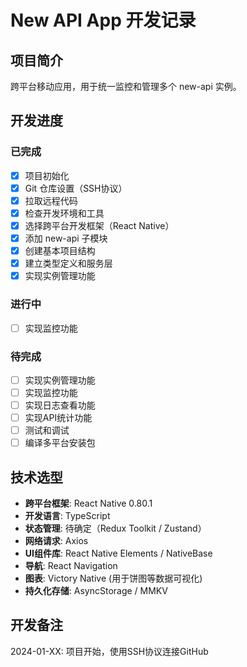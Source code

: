 # New API App 开发记录

## 项目简介
跨平台移动应用，用于统一监控和管理多个 new-api 实例。

## 开发进度

### 已完成
- [x] 项目初始化
- [x] Git 仓库设置（SSH协议）
- [x] 拉取远程代码
- [x] 检查开发环境和工具
- [x] 选择跨平台开发框架（React Native）
- [x] 添加 new-api 子模块
- [x] 创建基本项目结构
- [x] 建立类型定义和服务层
- [x] 实现实例管理功能

### 进行中
- [ ] 实现监控功能

### 待完成
- [ ] 实现实例管理功能
- [ ] 实现监控功能
- [ ] 实现日志查看功能
- [ ] 实现API统计功能
- [ ] 测试和调试
- [ ] 编译多平台安装包

## 技术选型

- **跨平台框架**: React Native 0.80.1
- **开发语言**: TypeScript
- **状态管理**: 待确定（Redux Toolkit / Zustand）
- **网络请求**: Axios
- **UI组件库**: React Native Elements / NativeBase
- **导航**: React Navigation
- **图表**: Victory Native (用于饼图等数据可视化)
- **持久化存储**: AsyncStorage / MMKV

## 开发备注

2024-01-XX: 项目开始，使用SSH协议连接GitHub 